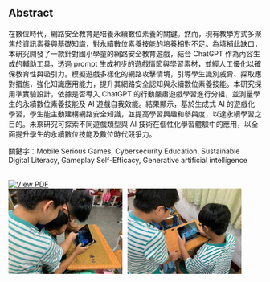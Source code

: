## Abstract

在數位時代，網路安全教育是培養永續數位素養的關鍵。然而，現有教學方式多聚焦於資訊素養與基礎知識，對永續數位素養技能的培養相對不足。為填補此缺口，本研究開發了一款針對國小學童的網路安全教育遊戲，結合 ChatGPT 作為內容生成的輔助工具，透過 prompt 生成初步的遊戲情節與學習素材，並經人工優化以確保教育性與吸引力。模擬遊戲多樣化的網路攻擊情境，引導學生識別威脅、採取應對措施，強化知識應用能力，提升其網路安全認知與永續數位素養技能。本研究採用準實驗設計，依據是否導入 ChatGPT 的行動嚴肅遊戲學習進行分組，並測量學生的永續數位素養技能及 AI 遊戲自我效能。結果顯示，基於生成式 AI 的遊戲化學習，學生能主動建構網路安全知識，並提高學習興趣和參與度，以達永續學習之目的。未來研究可探索不同遊戲類型與 AI 技術在個性化學習體驗中的應用，以全面提升學生的永續數位技能及數位時代競爭力。

關鍵字：Mobile Serious Games, Cybersecurity Education, Sustainable Digital Literacy, Gameplay Self-Efficacy, Generative artificial intelligence

<br>

<a href="./從遊戲中學習：基於ChatGPT支援開發的行動式嚴肅遊戲促進國小學童永續數位素養與AI遊戲自我效能.pdf" target="_blank">
  <img src="https://img.shields.io/badge/View%20PDF-FF0000?logo=adobeacrobatreader&logoColor=white&style=for-the-badge" alt="View PDF">
</a>

<br>

<div style="display: flex; gap: 10px;">
    <img src="./image/圖片01.jpg" alt="補充圖1" style="width: 45%;">
    <img src="./image/圖片02.jpg" alt="補充圖2" style="width: 45%;">
</div>
